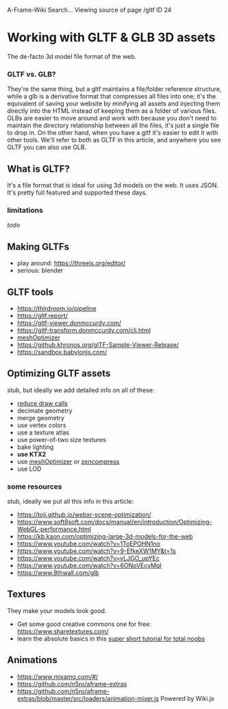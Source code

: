 
A-Frame-Wiki
Search...
Viewing source of page /gltf
ID 24
# Working with GLTF & GLB 3D assets
The de-facto 3d model file format of the web.
### GLTF vs. GLB?
They're the same thing, but a gltf maintains a file/folder reference structure, while a glb is a derivative format that compresses all files into one; it's the equivalent of saving your website by minifying all assets and injecting them directly into the HTML instead of keeping them as a folder of various files.
GLBs are easier to move around and work with because you don't need to maintain the directory relationship between all the files, it's just a single file to drop in. On the other hand, when you have a gltf it's easier to edit it with other tools. We'll refer to both as GLTF in this article, and anywhere you see GLTF you can also use GLB.
## What is GLTF?
It's a file format that is ideal for using 3d models on the web. It uses JSON. It's pretty full featured and supported these days.
### limitations
*todo*
## Making GLTFs
- play around: https://threejs.org/editor/
- serious: blender
## GLTF tools
- https://thirdroom.io/pipeline
- https://gltf.report/
- https://gltf-viewer.donmccurdy.com/
- https://gltf-transform.donmccurdy.com/cli.html
- [meshOptimizer](https://github.com/zeux/meshoptimizer)
- https://github.khronos.org/glTF-Sample-Viewer-Release/
- https://sandbox.babylonjs.com/
## Optimizing GLTF assets
stub, but ideally we add detailed info on all of these:
- [reduce draw calls](https://answers.unity.com/questions/14578/whats-the-best-way-to-reduce-draw-calls.html)
- decimate geometry
- merge geometry
- use vertex colors
- use a texture atlas
- use power-of-two size textures
- bake lighting
- **use KTX2**
- use [meshOptimizer](https://github.com/zeux/meshoptimizer) or [zencompress](https://paradowski.com/stories/introducing-zencompress-for-gltf)
- use LOD
### some resources
stub, ideally we put all this info in this article:
- https://toji.github.io/webxr-scene-optimization/
- https://www.soft8soft.com/docs/manual/en/introduction/Optimizing-WebGL-performance.html
- https://kb.kaon.com/optimizing-large-3d-models-for-the-web
- https://www.youtube.com/watch?v=1ToEPOHN1no
- https://www.youtube.com/watch?v=9-EfkeXW1MY&t=1s
- https://www.youtube.com/watch?v=vLJGO_upYEc
- https://www.youtube.com/watch?v=6ONoVEcyMqI
- https://www.8thwall.com/glb
## Textures
They make your models look good.
- Get some good creative commons one for free: https://www.sharetextures.com/
- learn the absolute basics in this [super short tutorial for total noobs](https://www.youtube.com/watch?v=sH4qi3oUEks)
## Animations
- https://www.mixamo.com/#/
- https://github.com/n5ro/aframe-extras
- https://github.com/n5ro/aframe-extras/blob/master/src/loaders/animation-mixer.js
Powered by Wiki.js
